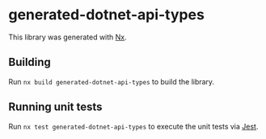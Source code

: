 # generated-dotnet-api-types

This library was generated with [Nx](https://nx.dev).

## Building

Run `nx build generated-dotnet-api-types` to build the library.

## Running unit tests

Run `nx test generated-dotnet-api-types` to execute the unit tests via [Jest](https://jestjs.io).
